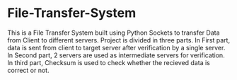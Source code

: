# File-Transfer-System
This is a File Transfer System built using Python Sockets to transfer Data from Client to different servers. Project is divided in three parts. 
In First part, data is sent from client to target server after verification by a single server. 
In Second part, 2 servers are used as intermediate servers for verification.
In third part, Checksum is used to check whether the recieved data is correct or not.

